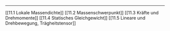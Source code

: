 ***

[[11.1 Lokale Massendichte]]
[[11.2 Massenschwerpunkt]]
[[11.3 Kräfte und Drehmomente]]
[[11.4 Statisches Gleichgewicht]]
[[11.5 Lineare und Drehbewegung, Trägheitstensor]]
